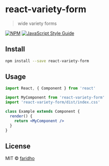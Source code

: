 # react-variety-form

> wide variety forms

[![NPM](https://img.shields.io/npm/v/react-variety-form.svg)](https://www.npmjs.com/package/react-variety-form) [![JavaScript Style Guide](https://img.shields.io/badge/code_style-standard-brightgreen.svg)](https://standardjs.com)

## Install

```bash
npm install --save react-variety-form
```

## Usage

```jsx
import React, { Component } from 'react'

import MyComponent from 'react-variety-form'
import 'react-variety-form/dist/index.css'

class Example extends Component {
  render() {
    return <MyComponent />
  }
}
```

## License

MIT © [faridho](https://github.com/faridho)
